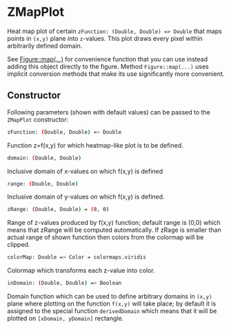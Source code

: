 # ZMapPlot

Heat map plot of certain `zFunction: (Double, Double) => Double` that maps
points in `(x,y)` plane into `z`-values. This plot draws every pixel within
arbitrarily defined domain.

See [Figure::map(...)](Figure.md#zscatter) for convenience function
that you can use instead adding this object directly to the figure.
Method `Figure::map(...)` uses implicit conversion methods that make
its use significantly more convenient.

## Constructor

Following parameters (shown with default values) can be passed to the `ZMapPlot` constructor:

```bash
zFunction: (Double, Double) => Double
```
Function z=f(x,y) for which heatmap-like plot is to be defined.

```bash
domain: (Double, Double)
```
Inclusive domain of x-values on which f(x,y) is defined

```bash
range: (Double, Double)
```
Inclusive domain of y-values on which f(x,y) is defined.

```bash
zRange: (Double, Double) = (0, 0)
```
Range of z-values produced by f(x,y) function; default range is (0,0) which means that zRange will
be computed automatically. If zRage is smaller than actual range of shown function then colors from the
colormap will be clipped.

```bash
colorMap: Double => Color = colormaps.viridis
```
Colormap which transforms each z-value into color.

```bash
inDomain: (Double, Double) => Boolean
```
Domain function which can be used to define arbitrary domains in `(x,y)` plane where
plotting on the function `f(x,y)` will take place; by default it is assigned to the
special function `derivedDomain` which means that it will be plotted on `[xDomain, yDomain]`
rectangle.



